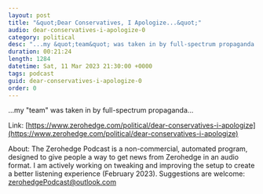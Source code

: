 ```yaml
---
layout: post
title: "&quot;Dear Conservatives, I Apologize...&quot;"
audio: dear-conservatives-i-apologize-0
category: political
desc: "...my &quot;team&quot; was taken in by full-spectrum propaganda..."
duration: 00:21:24
length: 1284
datetime: Sat, 11 Mar 2023 21:30:00 +0000
tags: podcast
guid: dear-conservatives-i-apologize-0
order: 0
---
```

...my &quot;team&quot; was taken in by full-spectrum propaganda...

Link: [https://www.zerohedge.com/political/dear-conservatives-i-apologize](https://www.zerohedge.com/political/dear-conservatives-i-apologize)

About: The Zerohedge Podcast is a non-commercial, automated program, designed to give people a way to get news from Zerohedge in an audio format.  I am actively working on tweaking and improving the setup to create a better listening experience (February 2023).  Suggestions are welcome: [zerohedgePodcast@outlook.com](mailto:zerohedgePodcast@outlook.com)